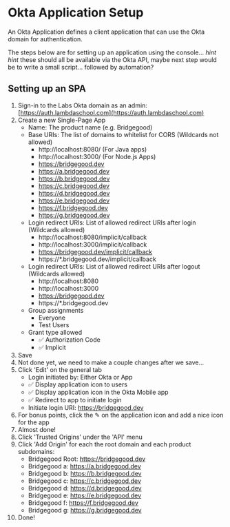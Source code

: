 # Okta Application Setup

An Okta Application defines a client application that can use the Okta domain for authentication.

The steps below are for setting up an application using the console... _hint hint_ these should all be available via the Okta API, maybe next step would be to write a small script... followed by automation?

## Setting up an SPA

1. Sign-in to the Labs Okta domain as an admin: [https://auth.lambdaschool.com](https://auth.lambdaschool.com)
2. Create a new Single-Page App
   * Name: The product name \(e.g. Bridgegood\)
   * Base URIs: The list of domains to whitelist for CORS \(Wildcards not allowed\)
     * http://localhost:8080/ \(For Java apps\)
     * http://localhost:3000/ \(For Node.js Apps\)
     * https://bridgegood.dev
     * https://a.bridgegood.dev
     * https://b.bridgegood.dev
     * https://c.bridgegood.dev
     * https://d.bridgegood.dev
     * https://e.bridgegood.dev
     * https://f.bridgegood.dev
     * https://g.bridgegood.dev
   * Login redirect URIs: List of allowed redirect URIs after login \(Wildcards allowed\)
     * http://localhost:8080/implicit/callback
     * http://localhost:3000/implicit/callback
     * https://bridgegood.dev/implicit/callback
     * https://\*.bridgegood.dev/implicit/callback
   * Login redirect URIs: List of allowed redirect URIs after logout \(Wildcards allowed\)
     * http://localhost:8080
     * http://localhost:3000
     * https://bridgegood.dev
     * https://\*.bridgegood.dev
   * Group assignments
     * Everyone
     * Test Users
   * Grant type allowed
     * ✅ Authorization Code
     * ✅ Implicit
3. Save
4. Not done yet, we need to make a couple changes after we save...
5. Click 'Edit' on the general tab
   * Login initiated by: Either Okta or App
   * ✅ Display application icon to users
   * ✅ Display application icon in the Okta Mobile app
   * ✅ Redirect to app to initiate login
   * Initiate login URI: https://bridgegood.dev
6. For bonus points, click the ✎ on the application icon and add a nice icon for the app
7. Almost done!
8. Click 'Trusted Origins' under the 'API' menu
9. Click 'Add Origin' for each the root domain and each product subdomains:
   * Bridgegood Root: https://bridgegood.dev
   * Bridgegood a: https://a.bridgegood.dev
   * Bridgegood b: https://b.bridgegood.dev
   * Bridgegood c: https://c.bridgegood.dev
   * Bridgegood d: https://d.bridgegood.dev
   * Bridgegood e: https://e.bridgegood.dev
   * Bridgegood f: https://f.bridgegood.dev
   * Bridgegood g: https://g.bridgegood.dev
10. Done!

